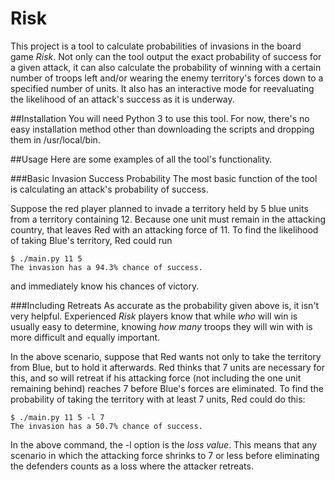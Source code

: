 # Risk
This project is a tool to calculate probabilities of invasions in the board
game _Risk_. Not only can the tool output the exact probability of success for
a given attack, it can also calculate the probability of winning with a certain
number of troops left and/or wearing the enemy territory's forces down to a
specified number of units. It also has an interactive mode for reevaluating the
likelihood of an attack's success as it is underway.

##Installation
You will need Python 3 to use this tool. For now, there's no easy installation
method other than downloading the scripts and dropping them in /usr/local/bin.

##Usage
Here are some examples of all the tool's functionality.

###Basic Invasion Success Probability
The most basic function of the tool is calculating an attack's probability of
success.

Suppose the red player planned to invade a territory held by 5 blue units from a
territory containing 12. Because one unit must remain in the attacking country,
that leaves Red with an attacking force of 11. To find the likelihood of taking
Blue's territory, Red could run

```
$ ./main.py 11 5
The invasion has a 94.3% chance of success.
```

and immediately know his chances of victory.

###Including Retreats
As accurate as the probability given above is, it isn't very helpful.
Experienced _Risk_ players know that while *who* will win is usually easy to
determine, knowing *how many* troops they will win with is more difficult and
equally important.

In the above scenario, suppose that Red wants not only to take the territory
from Blue, but to hold it afterwards. Red thinks that 7 units are necessary for
this, and so will retreat if his attacking force (not including the one unit
remaining behind) reaches 7 before Blue's forces are eliminated. To find the
probability of taking the territory with at least 7 units, Red could do this:

```
$ ./main.py 11 5 -l 7
The invasion has a 50.7% chance of success.
```

In the above command, the -l option is the *loss value*. This means that any
scenario in which the attacking force shrinks to 7 or less before eliminating
the defenders counts as a loss where the attacker retreats.
